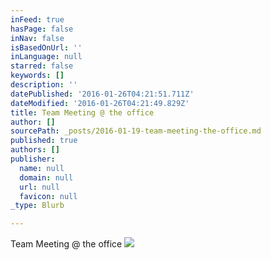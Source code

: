 ```yaml
---
inFeed: true
hasPage: false
inNav: false
isBasedOnUrl: ''
inLanguage: null
starred: false
keywords: []
description: ''
datePublished: '2016-01-26T04:21:51.711Z'
dateModified: '2016-01-26T04:21:49.829Z'
title: Team Meeting @ the office
author: []
sourcePath: _posts/2016-01-19-team-meeting-the-office.md
published: true
authors: []
publisher:
  name: null
  domain: null
  url: null
  favicon: null
_type: Blurb

---
```

Team Meeting @ the office
![](https://s3-us-west-2.amazonaws.com/the-grid-img/p/414d7dd084a249dd48c91a10ec6c4a2ea1ed0b29.png)